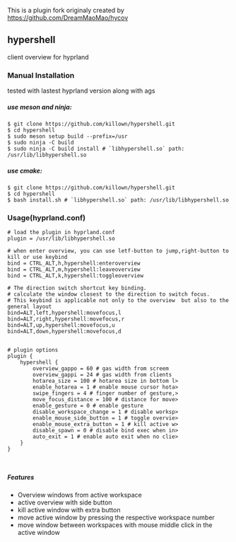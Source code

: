 

This is a plugin fork originaly created by https://github.com/DreamMaoMao/hycov

## hypershell
client overview for hyprland


### Manual Installation
tested with lastest hyprland version along with ags

##### use meson and ninja:

```console
$ git clone https://github.com/killown/hypershell.git
$ cd hypershell
$ sudo meson setup build --prefix=/usr
$ sudo ninja -C build
$ sudo ninja -C build install # `libhypershell.so` path: /usr/lib/libhypershell.so
```

##### use cmake:

```console
$ git clone https://github.com/killown/hypershell.git
$ cd hypershell
$ bash install.sh # `libhypershell.so` path: /usr/lib/libhypershell.so
```

### Usage(hyprland.conf)

```
# load the plugin in hyprland.conf
plugin = /usr/lib/libhypershell.so

# when enter overview, you can use letf-button to jump,right-button to kill or use keybind
bind = CTRL_ALT,h,hypershell:enteroverview
bind = CTRL_ALT,m,hypershell:leaveoverview
bind = CTRL_ALT,k,hypershell:toggleoverview

# The direction switch shortcut key binding.
# calculate the window closest to the direction to switch focus.
# This keybind is applicable not only to the overview  but also to the general layout
bind=ALT,left,hypershell:movefocus,l
bind=ALT,right,hypershell:movefocus,r
bind=ALT,up,hypershell:movefocus,u
bind=ALT,down,hypershell:movefocus,d


# plugin options
plugin {
    hypershell {
        overview_gappo = 60 # gas width from screem
        overview_gappi = 24 # gas width from clients
        hotarea_size = 100 # hotarea size in bottom l>
        enable_hotarea = 1 # enable mouse cursor hota>
        swipe_fingers = 4 # finger number of gesture,>
        move_focus_distance = 100 # distance for move>
        enable_gesture = 0 # enable gesture
        disable_workspace_change = 1 # disable worksp>
        enable_mouse_side_button = 1 # toggle overvie>
        enable_mouse_extra_button = 1 # kill active w>
        disable_spawn = 0 # disable bind exec when in>
        auto_exit = 1 # enable auto exit when no clie>
    }
}



```


##### Features
- Overview windows from active workspace
- active overview with side button
- kill active window with extra button
- move active window by pressing the respective workspace number
- move window between workspaces with mouse middle click in the active window

